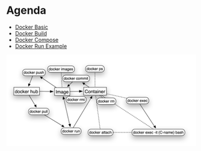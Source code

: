 # Agenda
* [Docker Basic](_memo_Docker.md)
* [Docker Build](_memo_Docker_build.md)
* [Docker Compose](_memo_Docker_compose.md)
* [Docker Run Example](_memo_Docker_run_example.md)

![](dockerCommand.png)
